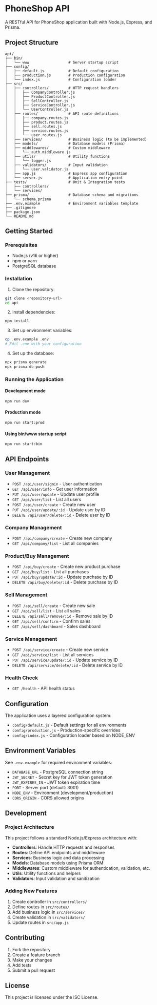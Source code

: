 # PhoneShop API

A RESTful API for PhoneShop application built with Node.js, Express, and Prisma.

## Project Structure

```
api/
├── bin/
│   └── www                  # Server startup script
├── config/
│   ├── default.js           # Default configuration
│   ├── production.js        # Production configuration
│   └── index.js             # Configuration loader
├── src/
│   ├── controllers/         # HTTP request handlers
│   │   ├── CompanyController.js
│   │   ├── ProductController.js
│   │   ├── SellController.js
│   │   ├── ServiceController.js
│   │   └── UserController.js
│   ├── routes/              # API route definitions
│   │   ├── company.routes.js
│   │   ├── product.routes.js
│   │   ├── sell.routes.js
│   │   ├── service.routes.js
│   │   └── user.routes.js
│   ├── services/            # Business logic (to be implemented)
│   ├── models/              # Database models (Prisma)
│   ├── middlewares/         # Custom middleware
│   │   └── auth.middleware.js
│   ├── utils/               # Utility functions
│   │   └── logger.js
│   ├── validators/          # Input validation
│   │   └── user.validator.js
│   ├── app.js               # Express app configuration
│   └── server.js            # Application entry point
├── tests/                   # Unit & Integration tests
│   ├── controllers/
│   └── services/
├── prisma/                  # Database schema and migrations
│   └── schema.prisma
├── .env.example             # Environment variables template
├── .gitignore
├── package.json
└── README.md
```

## Getting Started

### Prerequisites

- Node.js (v16 or higher)
- npm or yarn
- PostgreSQL database

### Installation

1. Clone the repository:
```bash
git clone <repository-url>
cd api
```

2. Install dependencies:
```bash
npm install
```

3. Set up environment variables:
```bash
cp .env.example .env
# Edit .env with your configuration
```

4. Set up the database:
```bash
npx prisma generate
npx prisma db push
```

### Running the Application

#### Development mode
```bash
npm run dev
```

#### Production mode
```bash
npm run start:prod
```

#### Using bin/www startup script
```bash
npm run start:bin
```

## API Endpoints

### User Management
- `POST /api/user/signin` - User authentication
- `GET /api/user/info` - Get user information
- `PUT /api/user/update` - Update user profile
- `GET /api/user/list` - List all users
- `POST /api/user/create` - Create new user
- `PUT /api/user/update/:id` - Update user by ID
- `DELETE /api/user/delete/:id` - Delete user by ID

### Company Management
- `POST /api/company/create` - Create new company
- `GET /api/company/list` - List all companies

### Product/Buy Management
- `POST /api/buy/create` - Create new product purchase
- `GET /api/buy/list` - List all purchases
- `PUT /api/buy/update/:id` - Update purchase by ID
- `DELETE /api/buy/delete/:id` - Delete purchase by ID

### Sell Management
- `POST /api/sell/create` - Create new sale
- `GET /api/sell/list` - List all sales
- `DELETE /api/sell/remove/:id` - Remove sale by ID
- `GET /api/sell/confirm` - Confirm sales
- `GET /api/sell/dashboard` - Sales dashboard

### Service Management
- `POST /api/service/create` - Create new service
- `GET /api/service/list` - List all services
- `PUT /api/service/update/:id` - Update service by ID
- `DELETE /api/service/delete/:id` - Delete service by ID

### Health Check
- `GET /health` - API health status

## Configuration

The application uses a layered configuration system:

- `config/default.js` - Default settings for all environments
- `config/production.js` - Production-specific overrides
- `config/index.js` - Configuration loader based on NODE_ENV

## Environment Variables

See `.env.example` for required environment variables:

- `DATABASE_URL` - PostgreSQL connection string
- `JWT_SECRET` - Secret key for JWT token generation
- `JWT_EXPIRES_IN` - JWT token expiration time
- `PORT` - Server port (default: 3001)
- `NODE_ENV` - Environment (development/production)
- `CORS_ORIGIN` - CORS allowed origins

## Development

### Project Architecture

This project follows a standard Node.js/Express architecture with:

- **Controllers**: Handle HTTP requests and responses
- **Routes**: Define API endpoints and middleware
- **Services**: Business logic and data processing
- **Models**: Database models using Prisma ORM
- **Middlewares**: Custom middleware for authentication, validation, etc.
- **Utils**: Utility functions and helpers
- **Validators**: Input validation and sanitization

### Adding New Features

1. Create controller in `src/controllers/`
2. Define routes in `src/routes/`
3. Add business logic in `src/services/`
4. Create validation in `src/validators/`
5. Update routes in `src/app.js`

## Contributing

1. Fork the repository
2. Create a feature branch
3. Make your changes
4. Add tests
5. Submit a pull request

## License

This project is licensed under the ISC License. 